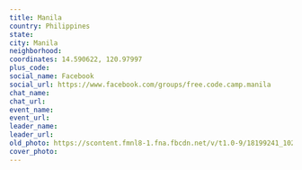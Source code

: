 ```yaml
---
title: Manila
country: Philippines
state: 
city: Manila
neighborhood: 
coordinates: 14.590622, 120.97997
plus_code:
social_name: Facebook
social_url: https://www.facebook.com/groups/free.code.camp.manila
chat_name:
chat_url:
event_name:
event_url:
leader_name:
leader_url:
old_photo: https://scontent.fmnl8-1.fna.fbcdn.net/v/t1.0-9/18199241_10210563063370531_9192704129359910881_n.jpg?_nc_cat=108&_nc_ht=scontent.fmnl8-1.fna&oh=5f3bd5649007fd3443ff2c14af0d5e1e&oe=5CA828D9
cover_photo:
---
```

